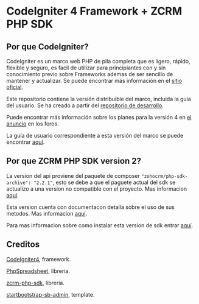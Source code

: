 # CodeIgniter 4 Framework + ZCRM PHP SDK

## Por que CodeIgniter?

CodeIgniter es un marco web PHP de pila completa que es ligero, rápido, flexible y seguro, es facil de utilizar para principiantes con y sin conocimiento previo sobre Frameworks ademas de ser sencillo de mantener y actualizar. Se puede encontrar más información en el [sitio oficial](http://codeigniter.com).

Este repositorio contiene la versión distribuible del marco, incluida la guía del usuario. Se ha creado a partir del [repositorio de desarrollo](https://github.com/codeigniter4/CodeIgniter4).

Puede encontrar más información sobre los planes para la versión 4 en [el anuncio](http://forum.codeigniter.com/thread-62615.html) en los foros.

La guía de usuario correspondiente a esta versión del marco se puede encontrar [aquí](https://codeigniter4.github.io/userguide/).

## Por que ZCRM PHP SDK version 2?

La version del api proviene del paquete de composer `"zohocrm/php-sdk-archive": "2.2.1"`, esto se debe a que el paguete actual del sdk se actualizo a una version no compatible con el proyecto. Mas informacion [aquí](https://github.com/zoho/zcrm-php-sdk#archival-notice).

Esta version cuenta con documentacon detalla sobre el uso de sus metodos. Mas informacion [aquí](https://www.zoho.com/crm/developer/docs/php-sdk/sample-codes.html).

Para mas informacion sobre como instalar esta version de sdk entrar [aquí](https://www.zoho.com/es-xl/crm/developer/docs/server-side-sdks/php.html#Initialization).

## Creditos

[CodeIgniter4](https://github.com/codeigniter4/CodeIgniter4), framework.

[PhpSpreadsheet](https://github.com/PHPOffice/PhpSpreadsheet), libreria.

[zcrm-php-sdk](https://github.com/zoho/zcrm-php-sdk), libreria.

[startbootstrap-sb-admin](https://github.com/startbootstrap/startbootstrap-sb-admin), template.
